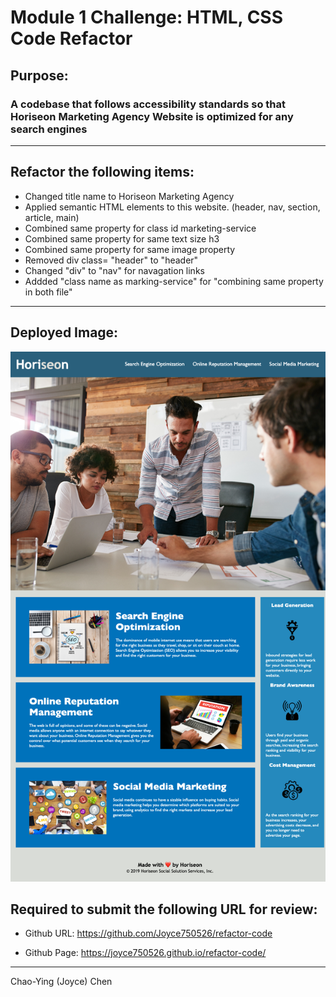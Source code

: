# Module 1 Challenge: HTML, CSS Code Refactor

## Purpose: 
### A codebase that follows accessibility standards so that Horiseon Marketing Agency Website is optimized for any search engines


---

## Refactor the following items:

* Changed title name to Horiseon Marketing Agency
* Applied semantic HTML elements to this website. (header, nav, section, article, main)
* Combined same property for class id marketing-service
* Combined same property for same text size h3 
* Combined same property for same image property
* Removed div class= "header" to "header"
* Changed "div" to "nav" for navagation links
* Addded "class name as marking-service" for "combining same property in both file"


---


## Deployed Image: 
![The Horiseon webpage includes a navigation bar, a header image, and cards with text and images at the bottom of the page.](./Assets/Images/horiseon-screenshot.png)



## Required to submit the following URL for review:

* Github URL: https://github.com/Joyce750526/refactor-code

* Github Page: https://joyce750526.github.io/refactor-code/



---
Chao-Ying (Joyce) Chen
